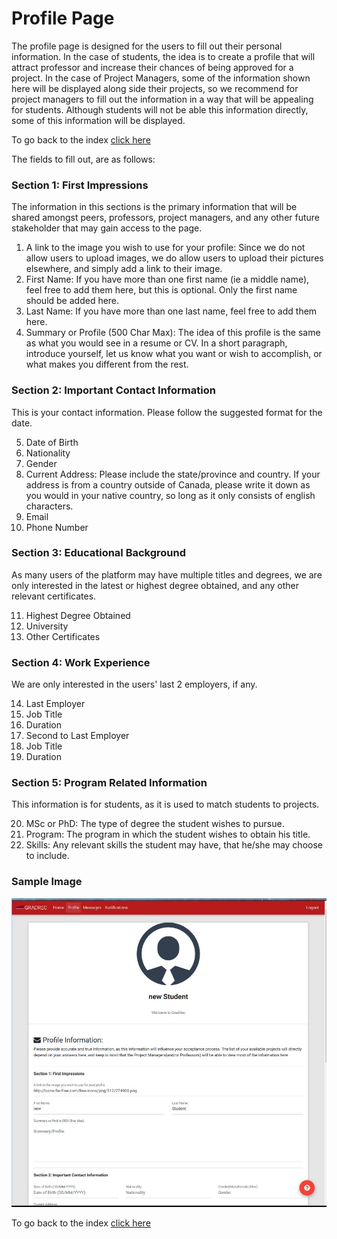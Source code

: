 # Profile Page
The profile page is designed for the users to fill out their personal information. In the case of students, the idea is to create a profile that will attract professor and increase their chances of being approved for a project. In the case of Project Managers, some of the information shown here will be displayed along side their projects, so we recommend for project managers to fill out the information in a way that will be appealing for students. Although students will not be able this information directly, some of this information will be displayed.

To go back to the index [click here](https://github.com/rubencg195/GRADREC)

The fields to fill out, are as follows:

### Section 1: First Impressions

The information in this sections is the primary information that will be shared amongst peers, professors, project managers, and any other future stakeholder that may gain access to the page.   

1. A link to the image you wish to use for your profile: Since we do not allow users to upload images, we do allow users to upload their pictures elsewhere, and simply add a link to their image. 
2. First Name: If you have more than one first name (ie a middle name), feel free to add them here, but this is optional. Only the first name should be added here.
3. Last Name: If you have more than one last name, feel free to add them here.
4. Summary or Profile (500 Char Max): The idea of this profile is the same as what you would see in a resume or CV. In a short paragraph, introduce yourself, let us know what you want or wish to accomplish, or what makes you different from the rest.

### Section 2: Important Contact Information

This is your contact information. Please follow the suggested format for the date.

5. Date of Birth
6. Nationality
7. Gender
8. Current Address: Please include the state/province and country. If your address is from a country outside of Canada, please write it down as you would in your native country, so long as it only consists of english characters.  
9. Email
10. Phone Number

### Section 3: Educational Background

As many users of the platform may have multiple titles and degrees, we are only interested in the latest or highest degree obtained, and any other relevant certificates. 

11. Highest Degree Obtained
12. University
13. Other Certificates

### Section 4: Work Experience

We are only interested in the users' last 2 employers, if any.  

14. Last Employer 
15. Job Title
16. Duration
17. Second to Last Employer
18. Job Title
19. Duration

### Section 5: Program Related Information

This information is for students, as it is used to match students to projects. 

20. MSc or PhD: The type of degree the student wishes to pursue.
21. Program: The program in which the student wishes to obtain his title.
22. Skills: Any relevant skills the student may have, that he/she may choose to include. 

### Sample Image

![alt text](profile.JPG "Edit/View Profile") 

To go back to the index [click here](https://github.com/rubencg195/GRADREC)
